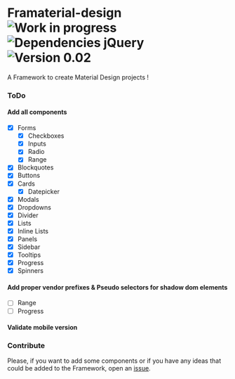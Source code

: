 Framaterial-design
![Work in progress](https://img.shields.io/badge/Work%20%3A-In%20pogress-red.svg) ![Dependencies jQuery](https://img.shields.io/badge/dependecies-jQuery-blue.svg) ![Version 0.02](https://img.shields.io/badge/Version-0.02-green.svg)
==================

A Framework to create Material Design projects ! 

### ToDo
#### Add all components
  - [x] Forms
    - [x] Checkboxes
    - [x] Inputs
    - [x] Radio
    - [x] Range
  - [x] Blockquotes
  - [x] Buttons 
  - [x] Cards
    - [x] Datepicker      
  - [x] Modals
  - [x] Dropdowns
  - [x] Divider
  - [x] Lists
  - [x] Inline Lists
  - [x] Panels
  - [x] Sidebar
  - [x] Tooltips
  - [x] Progress
  - [x] Spinners

#### Add proper vendor prefixes & Pseudo selectors for shadow dom elements
- [ ] Range
- [ ] Progress 

#### Validate mobile version


### Contribute
Please, if you want to add some components or if you have any ideas that could be added to the Framework, open an [issue](https://github.com/LukyVj/Framaterial-design/issues).